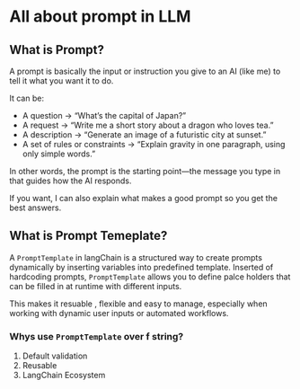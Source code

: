 # All about prompt in LLM

## What is Prompt? 
A prompt is basically the input or instruction you give to an AI (like me) to tell it what you want it to do.

It can be:
* A question → “What’s the capital of Japan?”
* A request → “Write me a short story about a dragon who loves tea.”
* A description → “Generate an image of a futuristic city at sunset.”
* A set of rules or constraints → “Explain gravity in one paragraph, using only simple words.”

In other words, the prompt is the starting point—the message you type in that guides how the AI responds.

If you want, I can also explain what makes a good prompt so you get the best answers.


## What is Prompt Temeplate?
A ```PromptTemplate``` in langChain is a structured way to create prompts dynamically by 
inserting variables into predefined template. Inserted of hardcoding prompts,
```PromptTemplate``` allows you to define palce holders that can be filled in at runtime with different inputs.

This makes it resuable , flexible and easy to manage, especially when working with dynamic user inputs or automated workflows.

### Whys use ```PromptTemplate``` over f string? 
1. Default validation
2. Reusable
3. LangChain Ecosystem

